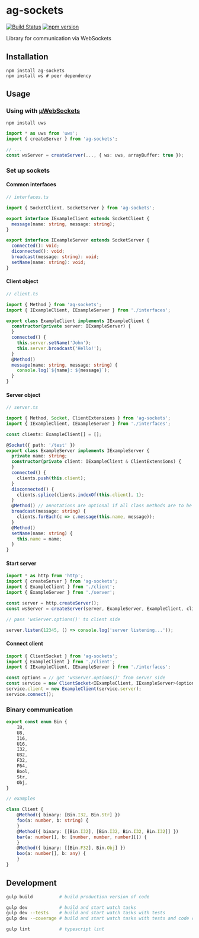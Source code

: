 # ag-sockets

[![Build Status](https://travis-ci.org/Agamnentzar/ag-sockets.svg)](https://travis-ci.org/Agamnentzar/ag-sockets)
[![npm version](https://badge.fury.io/js/ag-sockets.svg)](https://badge.fury.io/js/ag-sockets)

Library for communication via WebSockets

## Installation

```
npm install ag-sockets
npm install ws # peer dependency
```

## Usage

### Using with [µWebSockets](https://github.com/uWebSockets/uWebSockets)

```
npm install uws
```

```typescript
import * as uws from 'uws';
import { createServer } from 'ag-sockets';

// ...
const wsServer = createServer(..., { ws: uws, arrayBuffer: true });
```

### Set up sockets

#### Common interfaces

```typescript
// interfaces.ts

import { SocketClient, SocketServer } from 'ag-sockets';

export interface IExampleClient extends SocketClient {
  message(name: string, message: string);
}

export interface IExampleServer extends SocketServer {
  connected(): void;
  diconnected(): void;
  broadcast(message: string): void;
  setName(name: string): void;
}
```

#### Client object

```typescript
// client.ts

import { Method } from 'ag-sockets';
import { IExampleClient, IExampleServer } from './interfaces';

export class ExampleClient implements IExampleClient {
  constructor(private server: IExampleServer) {
  }
  connected() {
    this.server.setName('John');
    this.server.broadcast('Hello!');
  }
  @Method()
  message(name: string, message: string) {
    console.log(`${name}: ${message}`);
  }
}
```

#### Server object

```typescript
// server.ts

import { Method, Socket, ClientExtensions } from 'ag-sockets';
import { IExampleClient, IExampleServer } from './interfaces';

const clients: ExampleClient[] = [];

@Socket({ path: '/test' })
export class ExampleServer implements IExampleServer {
  private name: string;
  constructor(private client: IExampleClient & ClientExtensions) {
  }
  connected() {
    clients.push(this.client);
  }
  disconnected() {
    clients.splice(clients.indexOf(this.client), 1);
  }
  @Method() // annotations are optional if all class methods are to be available
  broadcast(message: string) {
    clients.forEach(c => c.message(this.name, message));
  }
  @Method()
  setName(name: string) {
    this.name = name;
  }
}
```

#### Start server

```typescript
import * as http from 'http';
import { createServer } from 'ag-sockets';
import { ExampleClient } from './client';
import { ExampleServer } from './server';

const server = http.createServer();
const wsServer = createServer(server, ExampleServer, ExampleClient, client => new Server(client));

// pass 'wsServer.options()' to client side

server.listen(12345, () => console.log('server listening...'));
```

#### Connect client

```typescript
import { ClientSocket } from 'ag-sockets';
import { ExampleClient } from './client';
import { IExampleClient, IExampleServer } from './interfaces';

const options = // get 'wsServer.options()' from server side
const service = new ClientSocket<IExampleClient, IExampleServer>(options);
service.client = new ExampleClient(service.server);
service.connect();
```

### Binary communication

```typescript
export const enum Bin {
	I8,
	U8,
	I16,
	U16,
	I32,
	U32,
	F32,
	F64,
	Bool,
	Str,
	Obj,
}

// examples

class Client {
	@Method({ binary: [Bin.I32, Bin.Str] })
	foo(a: number, b: string) {
	}
	@Method({ binary: [[Bin.I32], [Bin.I32, Bin.I32, Bin.I32]] })
	bar(a: number[], b: [number, number, number][]) {
	}
	@Method({ binary: [[Bin.F32], Bin.Obj] })
	boo(a: number[], b: any) {
	}
}
```

## Development

```bash
gulp build          # build production version of code

gulp dev            # build and start watch tasks
gulp dev --tests    # build and start watch tasks with tests
gulp dev --coverage # build and start watch tasks with tests and code coverage

gulp lint           # typescript lint
```
